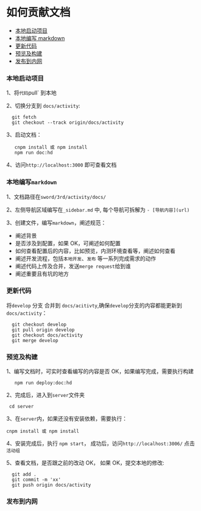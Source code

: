 # 如何贡献文档

* [本地启动项目](?id=本地启动项目)
* [本地编写 markdown](?id=本地编写markdown)
* [更新代码](?id=更新代码)
* [预览及构建](?id=预览及构建)
* [发布到内网](?id=发布到内网)

### 本地启动项目



1、将`代码`pull` 到本地

2、切换分支到 `docs/activity`:

```
  git fetch
  git checkout --track origin/docs/activity
```

3、启动文档：

```
   cnpm install 或 npm install
   npm run doc:hd
```

4、访问`http://localhost:3000` 即可查看文档

### 本地编写`markdown`

1、文档路径在`sword/3rd/activity/docs/`

2、左侧导航区域编写在`_sidebar.md` 中, 每个导航可拆解为 `- [导航内容](url)`

3、创建文件，编写`markdown`，阐述规范：

* 阐述背景
* 是否涉及到配置，如果 OK，可阐述如何配置
* 如何查看配置后的内容，比如预览，内测环境查看等，阐述如何查看
* 阐述开发流程，包括`本地开发`、`发布` 等一系列完成需求的动作
* 阐述代码上传及合并，发送`merge request`给到谁
* 阐述重要且有坑的地方

### 更新代码

将`develop` 分支 合并到 `docs/acitivty`,确保`develop`分支的内容都能更新到`docs/activity`：

```
  git checkout develop
  git pull origin develop
  git checkout docs/activity
  git merge develop
```

### 预览及构建

1、编写文档时，可实时查看编写的内容是否 OK，如果编写完成，需要执行构建

```
   npm run deploy:doc:hd
```

2、完成后，进入到`server`文件夹

```
 cd server
```

3、在`server`内，如果还没有安装依赖，需要执行：

```
cnpm install 或 npm install
```

4、安装完成后，执行 `npm start`， 成功后，访问`http://localhost:3006/` 点击 `活动组`

5、查看文档，是否跟之前的改动 OK， 如果 OK，提交本地的修改:

```
  git add .
  git commit -m 'xx'
  git push origin docs/activity
```

### 发布到内网
